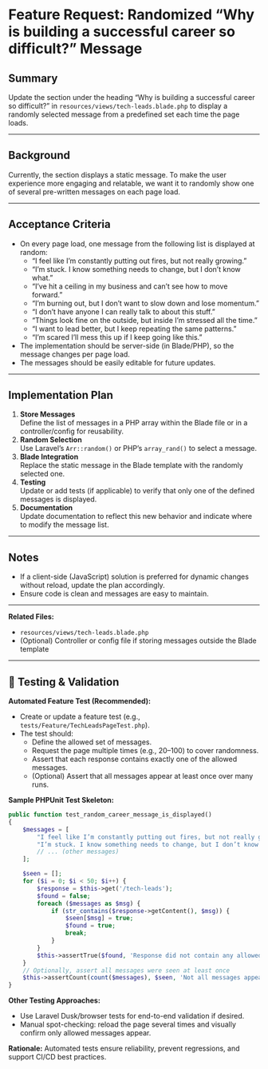 # Feature Request: Randomized “Why is building a successful career so difficult?” Message

## Summary
Update the section under the heading “Why is building a successful career so difficult?” in `resources/views/tech-leads.blade.php` to display a randomly selected message from a predefined set each time the page loads.

---

## Background
Currently, the section displays a static message. To make the user experience more engaging and relatable, we want it to randomly show one of several pre-written messages on each page load.

---

## Acceptance Criteria
- On every page load, one message from the following list is displayed at random:
    - “I feel like I’m constantly putting out fires, but not really growing.”
    - “I’m stuck. I know something needs to change, but I don’t know what.”
    - “I’ve hit a ceiling in my business and can’t see how to move forward.”
    - “I’m burning out, but I don’t want to slow down and lose momentum.”
    - “I don’t have anyone I can really talk to about this stuff.”
    - “Things look fine on the outside, but inside I’m stressed all the time.”
    - “I want to lead better, but I keep repeating the same patterns.”
    - “I’m scared I’ll mess this up if I keep going like this.”
- The implementation should be server-side (in Blade/PHP), so the message changes per page load.
- The messages should be easily editable for future updates.

---

## Implementation Plan
1. **Store Messages**  
   Define the list of messages in a PHP array within the Blade file or in a controller/config for reusability.
2. **Random Selection**  
   Use Laravel’s `Arr::random()` or PHP’s `array_rand()` to select a message.
3. **Blade Integration**  
   Replace the static message in the Blade template with the randomly selected one.
4. **Testing**  
   Update or add tests (if applicable) to verify that only one of the defined messages is displayed.
5. **Documentation**  
   Update documentation to reflect this new behavior and indicate where to modify the message list.

---

## Notes
- If a client-side (JavaScript) solution is preferred for dynamic changes without reload, update the plan accordingly.
- Ensure code is clean and messages are easy to maintain.

---

**Related Files:**  
- `resources/views/tech-leads.blade.php`  
- (Optional) Controller or config file if storing messages outside the Blade template

---

## 🧪 Testing & Validation

**Automated Feature Test (Recommended):**
- Create or update a feature test (e.g., `tests/Feature/TechLeadsPageTest.php`).
- The test should:
  - Define the allowed set of messages.
  - Request the page multiple times (e.g., 20–100) to cover randomness.
  - Assert that each response contains exactly one of the allowed messages.
  - (Optional) Assert that all messages appear at least once over many runs.

**Sample PHPUnit Test Skeleton:**

```php
public function test_random_career_message_is_displayed()
{
    $messages = [
        "I feel like I’m constantly putting out fires, but not really growing.",
        "I’m stuck. I know something needs to change, but I don’t know what.",
        // ... (other messages)
    ];

    $seen = [];
    for ($i = 0; $i < 50; $i++) {
        $response = $this->get('/tech-leads');
        $found = false;
        foreach ($messages as $msg) {
            if (str_contains($response->getContent(), $msg)) {
                $seen[$msg] = true;
                $found = true;
                break;
            }
        }
        $this->assertTrue($found, 'Response did not contain any allowed message.');
    }
    // Optionally, assert all messages were seen at least once
    $this->assertCount(count($messages), $seen, 'Not all messages appeared after multiple loads.');
}
```

**Other Testing Approaches:**
- Use Laravel Dusk/browser tests for end-to-end validation if desired.
- Manual spot-checking: reload the page several times and visually confirm only allowed messages appear.

**Rationale:**
Automated tests ensure reliability, prevent regressions, and support CI/CD best practices.
